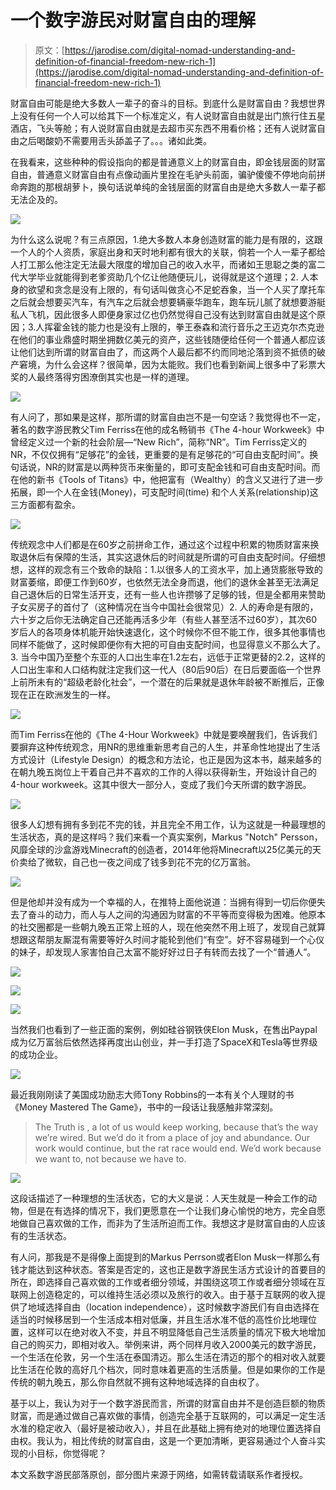 <!--yml
category: 未分类
date: 2022-06-26 00:00:00
-->

# 一个数字游民对财富自由的理解

> 原文：[https://jarodise.com/digital-nomad-understanding-and-definition-of-financial-freedom-new-rich-1](https://jarodise.com/digital-nomad-understanding-and-definition-of-financial-freedom-new-rich-1)

财富自由可能是绝大多数人一辈子的奋斗的目标。到底什么是财富自由？我想世界上没有任何一个人可以给其下一个标准定义，有人说财富自由就是出门旅行住五星酒店，飞头等舱；有人说财富自由就是去超市买东西不用看价格；还有人说财富自由之后喝酸奶不需要用舌头舔盖子了。。。诸如此类。

在我看来，这些种种的假设指向的都是普通意义上的财富自由，即金钱层面的财富自由，普通意义财富自由有点像动画片里拴在毛驴头前面，骗驴傻傻不停地向前拼命奔跑的那根胡萝卜，换句话说单纯的金钱层面的财富自由是绝大多数人一辈子都无法企及的。

![](img/4e9d676c202a2ba1aed1370bc076c278.png)

为什么这么说呢？有三点原因，1.绝大多数人本身创造财富的能力是有限的，这跟一个人的个人资质，家庭出身和天时地利都有很大的关联，倘若一个人一辈子都给人打工那么他注定无法最大限度的增加自己的收入水平，而诸如王思聪之类的富二代大学毕业就能得到老爹资助几个亿让他随便玩儿，说得就是这个道理；2\. 人本身的欲望和贪念是没有上限的，有句话叫做贪心不足蛇吞象，当一个人买了摩托车之后就会想要买汽车，有汽车之后就会想要辆豪华跑车，跑车玩儿腻了就想要游艇私人飞机，因此很多人即便身家过亿也仍然觉得自己没有达到财富自由就是这个原因；3.人挥霍金钱的能力也是没有上限的，拳王泰森和流行音乐之王迈克尔杰克逊在他们的事业鼎盛时期坐拥数亿美元的资产，这些钱随便给任何一个普通人都应该让他们达到所谓的财富自由了，而这两个人最后都不约而同地沦落到资不抵债的破产窘境，为什么会这样？很简单，因为太能败。我们也看到新闻上很多中了彩票大奖的人最终落得穷困潦倒其实也是一样的道理。

![](img/8925a749caf96b403799724a4611ee37.png)

有人问了，那如果是这样，那所谓的财富自由岂不是一句空话？我觉得也不一定，著名的数字游民教父Tim Ferriss在他的成名畅销书《The 4-hour Workweek》中曾经定义过一个新的社会阶层—“New Rich”，简称“NR”。Tim Ferriss定义的NR，不仅仅拥有“足够花”的金钱，更重要的是有足够花的“可自由支配时间”。换句话说，NR的财富是以两种货币来衡量的，即可支配金钱和可自由支配时间。而在他的新书《Tools of Titans》中，他把富有（Wealthy）的含义又进行了进一步拓展，即一个人在金钱(Money)，可支配时间(time) 和个人关系(relationship)这三方面都有盈余。

![](img/45a730aece4b103703b8307c6f65fb9c.png)

传统观念中人们都是在60岁之前拼命工作，通过这个过程中积累的物质财富来换取退休后有保障的生活，其实这退休后的时间就是所谓的可自由支配时间。仔细想想，这样的观念有三个致命的缺陷：1.以很多人的工资水平，加上通货膨胀导致的财富萎缩，即便工作到60岁，也依然无法全身而退，他们的退休金甚至无法满足自己退休后的日常生活开支，还有一些人也许攒够了足够的钱，但是全都用来赞助子女买房子的首付了（这种情况在当今中国社会很常见）2\. 人的寿命是有限的，六十岁之后你无法确定自己还能再活多少年（有些人甚至活不过60岁），其次60岁后人的各项身体机能开始快速退化，这个时候你不但不能工作，很多其他事情也同样不能做了，这时候即便你有大把的可自由支配时间，也显得意义不那么大了。 3\. 当今中国乃至整个东亚的人口出生率在1.2左右，远低于正常更替的2.2，这样的人口出生率和人口结构就注定我们这一代人（80后90后）在日后要面临一个世界上前所未有的“超级老龄化社会”，一个潜在的后果就是退休年龄被不断推后，正像现在正在欧洲发生的一样。

![](img/e7a4eecc9adba9d8adbb916384524132.png)

而Tim Ferriss在他的《The 4-Hour Workweek》中就是要唤醒我们，告诉我们要摒弃这种传统观念，用NR的思维重新思考自己的人生，并革命性地提出了生活方式设计（Lifestyle Design）的概念和方法论，也正是因为这本书，越来越多的在朝九晚五岗位上干着自己并不喜欢的工作的人得以获得新生，开始设计自己的4-hour workweek。这其中很大一部分人，变成了我们今天所谓的数字游民。

![](img/0c48a7f682277e9941f7f0e8a59f4f15.png)

很多人幻想有拥有多到花不完的钱，并且完全不用工作，认为这就是一种最理想的生活状态，真的是这样吗？我们来看一个真实案例，Markus "Notch" Persson，风靡全球的沙盒游戏Minecraft的创造者，2014年他将Minecraft以25亿美元的天价卖给了微软，自己也一夜之间成了钱多到花不完的亿万富翁。

![](img/4bca44bac6ee0dcbaf0cfb318fc44139.png)

但是他却并没有成为一个幸福的人，在推特上面他说道：当拥有得到一切后你便失去了奋斗的动力，而人与人之间的沟通因为财富的不平等而变得极为困难。他原本的社交圈都是一些朝九晚五正常上班的人，现在他突然不用上班了，发现自己就算想跟这帮朋友厮混有需要等好久时间才能轮到他们“有空”。好不容易碰到一个心仪的妹子，却发现人家害怕自己太富不能好好过日子有转而去找了一个“普通人”。

![](img/3895aabdc054469c4e80b4d764ec09c7.png)

![](img/eab0e0cfc536dc7122f154a95e223931.png)

![](img/542126a5d41ff631daff2a1385d399e9.png)

当然我们也看到了一些正面的案例，例如硅谷钢铁侠Elon Musk，在售出Paypal成为亿万富翁后依然选择再度出山创业，并一手打造了SpaceX和Tesla等世界级的成功企业。

![](img/903c6a97957684e1c6ac6de4307c2c84.png)

最近我刚刚读了美国成功励志大师Tony Robbins的一本有关个人理财的书《Money Mastered The Game》，书中的一段话让我感触非常深刻。

> The Truth is , a lot of us would keep working, because that’s the way we’re wired. But we’d do it from a place of joy and abundance. Our work would continue, but the rat race would end. We’d work because we want to, not because we have to.

![](img/ba3ce1d3076878d4f1e4939ade390e23.png)

这段话描述了一种理想的生活状态，它的大义是说：人天生就是一种会工作的动物，但是在有选择的情况下，我们更愿意在一个让我们身心愉悦的地方，完全自愿地做自己喜欢做的工作，而非为了生活所迫而工作。我想这才是财富自由的人应该有的生活状态。

有人问，那我是不是得像上面提到的Markus Perrson或者Elon Musk一样那么有钱才能达到这种状态。答案是否定的，这也正是数字游民生活方式设计的首要目的所在，即选择自己喜欢做的工作或者细分领域，并围绕这项工作或者细分领域在互联网上创造稳定的，可以维持生活必须以及旅行的收入。由于基于互联网的收入提供了地域选择自由（location independence），这时候数字游民们有自由选择在适当的时候移居到一个生活成本相对低廉，并且生活水准不低的高性价比地理位置，这样可以在绝对收入不变，并且不明显降低自己生活质量的情况下极大地增加自己的购买力，即相对收入。举例来讲，两个同样月收入2000美元的数字游民，一个生活在伦敦，另一个生活在泰国清迈。那么生活在清迈的那个的相对收入就要比生活在伦敦的高好几个档次，同时意味着更高的生活质量。但是如果你的工作是传统的朝九晚五，那么你自然就不拥有这种地域选择的自由权了。

基于以上，我认为对于一个数字游民而言，所谓的财富自由并不是创造巨额的物质财富，而是通过做自己喜欢做的事情，创造完全基于互联网的，可以满足一定生活水准的稳定收入（最好是被动收入），并且在此基础上拥有绝对的地理位置选择自由权。我认为，相比传统的财富自由，这是一个更加清晰，更容易通过个人奋斗实现的小目标，你觉得呢？

本文系数字游民部落原创，部分图片来源于网络，如需转载请联系作者授权。